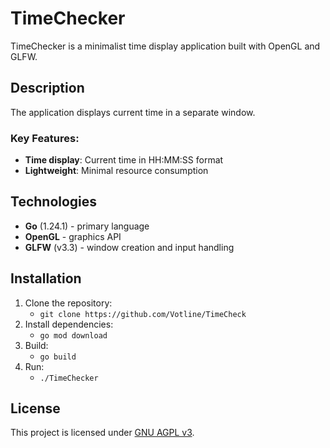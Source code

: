 # TimeChecker

TimeChecker is a minimalist time display application built with OpenGL and GLFW.

## Description

The application displays current time in a separate window.

### Key Features:
- **Time display**: Current time in HH:MM:SS format
- **Lightweight**: Minimal resource consumption

## Technologies
- **Go** (1.24.1) - primary language
- **OpenGL** - graphics API
- **GLFW** (v3.3) - window creation and input handling

## Installation
1. Clone the repository:
   - `git clone https://github.com/Votline/TimeCheck`
2. Install dependencies:
   - `go mod download`
3. Build:
   - `go build`
4. Run:
   - `./TimeChecker`

## License
This project is licensed under [GNU AGPL v3](LICENSE).
